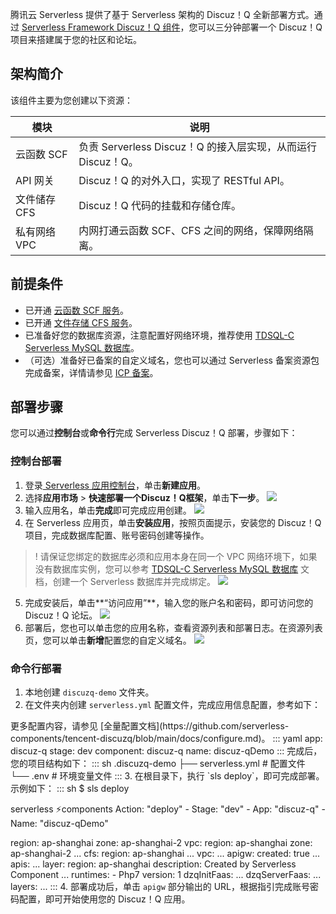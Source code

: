 腾讯云 Serverless 提供了基于 Serverless 架构的 Discuz！Q 全新部署方式。通过 [Serverless Framework Discuz！Q 组件](https://github.com/serverless-components/tencent-discuzq)，您可以三分钟部署一个 Discuz！Q 项目来搭建属于您的社区和论坛。

## 架构简介
该组件主要为您创建以下资源：

| 模块 | 说明 | 
|---------|---------|
| 云函数 SCF | 负责 Serverless Discuz！Q 的接入层实现，从而运行 Discuz！Q。  |
| API 网关| Discuz！Q 的对外入口，实现了 RESTful API。  |
| 文件储存 CFS  | Discuz！Q 代码的挂载和存储仓库。  |
| 私有网络 VPC | 内网打通云函数 SCF、CFS 之间的网络，保障网络隔离。|


## 前提条件
- 已开通 [云函数 SCF 服务](https://console.cloud.tencent.com/scf)。
- 已开通 [文件存储 CFS 服务](https://console.cloud.tencent.com/cfs)。
- 已准备好您的数据库资源，注意配置好网络环境，推荐使用 [TDSQL-C Serverless MySQL 数据库](https://cloud.tencent.com/document/product/1003/50853)。
- （可选）准备好已备案的自定义域名，您也可以通过 Serverless 备案资源包完成备案，详情请参见 [ICP 备案](https://cloud.tencent.com/document/product/1154/50706)。

## 部署步骤
您可以通过**控制台**或**命令行**完成 Serverless Discuz！Q 部署，步骤如下：



### 控制台部署

1. 登录[ Serverless 应用控制台](https://console.cloud.tencent.com/sls?from=wpdocs)，单击**新建应用**。
2. 选择**应用市场** > **快速部署一个Discuz！Q框架**，单击**下一步**。
![](https://main.qcloudimg.com/raw/c93aec460abf0909fe586f3c867b39e4.png)
3. 输入应用名，单击**完成**即可完成应用创建。
![](https://main.qcloudimg.com/raw/d0ca3501aed949fd2e530ceac6c5f9e5.png)
4. 在 Serverless 应用页，单击**安装应用**，按照页面提示，安装您的 Discuz！Q 项目，完成数据库配置、账号密码创建等操作。
>! 请保证您绑定的数据库必须和应用本身在同一个 VPC 网络环境下，如果没有数据库实例，您可以参考 [TDSQL-C Serverless MySQL 数据库](https://cloud.tencent.com/document/product/1003/50853) 文档，创建一个 Serverless 数据库并完成绑定。
![](https://main.qcloudimg.com/raw/5be323ac9c9264443ad555dfa1c36ed5.png)
5. 完成安装后，单击**“访问应用”**，输入您的账户名和密码，即可访问您的 Discuz！Q 论坛。
![](https://main.qcloudimg.com/raw/d89eee226f9dc5f125a6ea2a26d916e1.png)
6. 部署后，您也可以单击您的应用名称，查看资源列表和部署日志。在资源列表页，您可以单击**新增**配置您的自定义域名。
![](https://main.qcloudimg.com/raw/ef07a567abf3524586a72bb1c116ecbf.png)

### 命令行部署

1. 本地创建 `discuzq-demo` 文件夹。
2. 在文件夹内创建 `serverless.yml` 配置文件，完成应用信息配置，参考如下：
<dx-alert infotype="explain" title="">
更多配置内容，请参见 [全量配置文档](https://github.com/serverless-components/tencent-discuzq/blob/main/docs/configure.md)。
</dx-alert>
<dx-codeblock>
:::  yaml
app: discuz-q
stage: dev
component: discuz-q
name: discuz-qDemo
:::
</dx-codeblock>
完成后，您的项目结构如下：
<dx-codeblock>
:::  sh
.discuzq-demo
├── serverless.yml # 配置文件
└── .env # 环境变量文件
:::
</dx-codeblock>
3. 在根目录下，执行 `sls deploy`，即可完成部署。示例如下：
<dx-codeblock>
:::  sh
$ sls deploy

serverless ⚡components
Action: "deploy" - Stage: "dev" - App: "discuz-q" - Name: "discuz-qDemo"

region:        ap-shanghai
zone:          ap-shanghai-2
vpc: 
  region:     ap-shanghai
  zone:       ap-shanghai-2
  ...
cfs: 
  region:       ap-shanghai
  ...
  vpc: 
    ...
apigw: 
  created:     true
  ...
  apis: 
    ...
layer: 
  region:      ap-shanghai
  description: Created by Serverless Component
  ...
  runtimes: 
    - Php7
  version:     1
dzqInitFaas: 
  ...
dzqServerFaas: 
  ...
  layers: 
    ...
:::
</dx-codeblock>
4. 部署成功后，单击 `apigw` 部分输出的 URL，根据指引完成账号密码配置，即可开始使用您的 Discuz！Q 应用。

